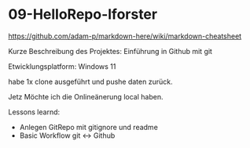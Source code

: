 # 09-HelloRepo-lforster

https://github.com/adam-p/markdown-here/wiki/markdown-cheatsheet

Kurze Beschreibung des Projektes: Einführung in Github mit git

Etwicklungsplatform: Windows 11



habe 1x clone ausgeführt und pushe daten zurück.

Jetz Möchte ich die Onlineänerung local haben.

Lessons learnd:

* Anlegen GitRepo mit gitignore und readme
* Basic Workflow git <-> Github
